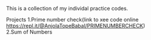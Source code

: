 This is a collection of my individal practice codes.

Projects
1.Prime number check(link to xee code online https://repl.it/@AnjolaTopeBabal/PRIMENUMBERCHECK)\
2.Sum of Numbers

